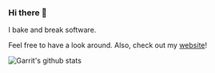 ### Hi there 👋

I bake and break software.

Feel free to have a look around. Also, check out my [website](https://garrit.xyz)!

![Garrit's github stats](https://github-readme-stats.vercel.app/api?username=garritfra&include_all_commits=true)
